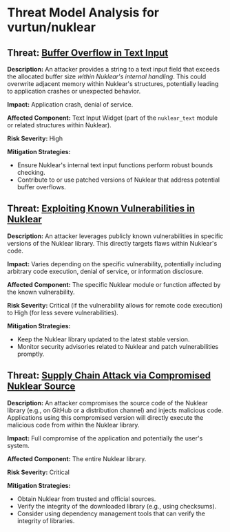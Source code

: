 # Threat Model Analysis for vurtun/nuklear

## Threat: [Buffer Overflow in Text Input](./threats/buffer_overflow_in_text_input.md)

**Description:** An attacker provides a string to a text input field that exceeds the allocated buffer size *within Nuklear's internal handling*. This could overwrite adjacent memory within Nuklear's structures, potentially leading to application crashes or unexpected behavior.

**Impact:** Application crash, denial of service.

**Affected Component:** Text Input Widget (part of the `nuklear_text` module or related structures within Nuklear).

**Risk Severity:** High

**Mitigation Strategies:**
*   Ensure Nuklear's internal text input functions perform robust bounds checking.
*   Contribute to or use patched versions of Nuklear that address potential buffer overflows.

## Threat: [Exploiting Known Vulnerabilities in Nuklear](./threats/exploiting_known_vulnerabilities_in_nuklear.md)

**Description:** An attacker leverages publicly known vulnerabilities in specific versions of the Nuklear library. This directly targets flaws within Nuklear's code.

**Impact:** Varies depending on the specific vulnerability, potentially including arbitrary code execution, denial of service, or information disclosure.

**Affected Component:** The specific Nuklear module or function affected by the known vulnerability.

**Risk Severity:** Critical (if the vulnerability allows for remote code execution) to High (for less severe vulnerabilities).

**Mitigation Strategies:**
*   Keep the Nuklear library updated to the latest stable version.
*   Monitor security advisories related to Nuklear and patch vulnerabilities promptly.

## Threat: [Supply Chain Attack via Compromised Nuklear Source](./threats/supply_chain_attack_via_compromised_nuklear_source.md)

**Description:** An attacker compromises the source code of the Nuklear library (e.g., on GitHub or a distribution channel) and injects malicious code. Applications using this compromised version will directly execute the malicious code from within the Nuklear library.

**Impact:** Full compromise of the application and potentially the user's system.

**Affected Component:** The entire Nuklear library.

**Risk Severity:** Critical

**Mitigation Strategies:**
*   Obtain Nuklear from trusted and official sources.
*   Verify the integrity of the downloaded library (e.g., using checksums).
*   Consider using dependency management tools that can verify the integrity of libraries.

